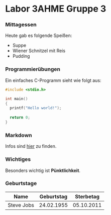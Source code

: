 # Labor 3AHME Gruppe 3

### Mittagessen

Heute gab es folgende Speißen:

* Suppe
* Wiener Schnitzel mit Reis
* Pudding

### Programmierübungen

Ein einfaches C-Programm sieht wie folgt aus:

```C
#include <stdio.h>

int main() 
{ 
  printf("Hello world!");
  
  return 0;
}
```
### Markdown

Infos sind [hier](https://guides.github.com/features/mastering-markdown/) zu finden.

### Wichtiges

Besonders wichtig ist **Pünktlichkeit**.

### Geburtstage

Name | Geburtstag | Sterbetag
-----|------------|----------
Steve Jobs | 24.02.1955 | 05.10.2011


